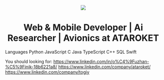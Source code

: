 <div id="header" align="center">
  <img src="https://i.ibb.co/MPyx9PM/inkpx-word-art-2.png" />

</div>

<div align="center" >
  <h1>Web & Mobile Developer | Ai Researcher | Avionics at ATAROKET</h1>
  </div>



Languages
Python JavaScript C Java TypeScript C++ SQL Swift

You should looking for:
https://www.linkedin.com/in/o%C4%9Fuzhan-%C5%9Finik-18b6221a8/
https://www.linkedin.com/company/ataroket/
https://www.linkedin.com/company/togiy


